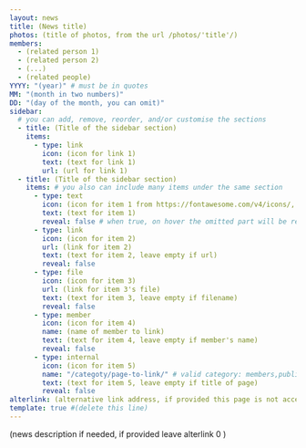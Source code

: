 ```yaml
---
layout: news
title: (News title)
photos: (title of photos, from the url /photos/'title'/)
members:
  - (related person 1)
  - (related person 2)
  - (...)
  - (related people)
YYYY: "(year)" # must be in quotes
MM: "(month in two numbers)"
DD: "(day of the month, you can omit)"
sidebar:
  # you can add, remove, reorder, and/or customise the sections
  - title: (Title of the sidebar section)
    items:
      - type: link
        icon: (icon for link 1)
        text: (text for link 1)
        url: (url for link 1)
  - title: (Title of the sidebar section)
    items: # you also can include many items under the same section
      - type: text
        icon: (icon for item 1 from https://fontawesome.com/v4/icons/, leave empty if default)
        text: (text for item 1)
        reveal: false # when true, on hover the omitted part will be revealed
      - type: link
        icon: (icon for item 2)
        url: (link for item 2)
        text: (text for item 2, leave empty if url)
        reveal: false
      - type: file
        icon: (icon for item 3)
        url: (link for item 3's file)
        text: (text for item 3, leave empty if filename)
        reveal: false
      - type: member
        icon: (icon for item 4)
        name: (name of member to link)
        text: (text for item 4, leave empty if member's name)
        reveal: false
      - type: internal
        icon: (icon for item 5)
        name: "/categoty/page-to-link/" # valid category: members,publications,photos,news,lectures
        text: (text for item 5, leave empty if title of page)
        reveal: false
alterlink: (alternative link address, if provided this page is not accessible, '#' indicates no link at all, '@' indicates link per member on title)
template: true #(delete this line)
---
```


(news description if needed, if provided leave alterlink 0 )